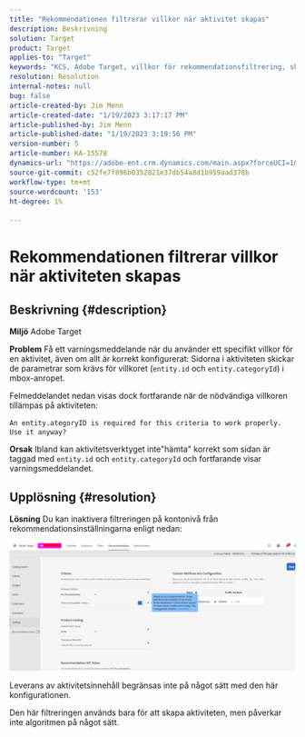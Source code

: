```yaml
---
title: "Rekommendationen filtrerar villkor när aktivitet skapas"
description: Beskrivning
solution: Target
product: Target
applies-to: "Target"
keywords: "KCS, Adobe Target, villkor för rekommendationsfiltrering, skapa aktivitet, aktivitets-URL, enhet, categoryID, entity.id, entity.categoryId"
resolution: Resolution
internal-notes: null
bug: false
article-created-by: Jim Menn
article-created-date: "1/19/2023 3:17:17 PM"
article-published-by: Jim Menn
article-published-date: "1/19/2023 3:19:56 PM"
version-number: 5
article-number: KA-15578
dynamics-url: "https://adobe-ent.crm.dynamics.com/main.aspx?forceUCI=1&pagetype=entityrecord&etn=knowledgearticle&id=80240b57-0c98-ed11-aad1-6045bd0065f9"
source-git-commit: c52fe7f896b0352821e37db54a8d1b959aad378b
workflow-type: tm+mt
source-wordcount: '153'
ht-degree: 1%

---
```


# Rekommendationen filtrerar villkor när aktiviteten skapas

## Beskrivning {#description}


<b>Miljö</b>
Adobe Target

<b>Problem</b>
Få ett varningsmeddelande när du använder ett specifikt villkor för en aktivitet, även om allt är korrekt konfigurerat: Sidorna i aktiviteten skickar de parametrar som krävs för villkoret (`entity.id` och `entity.categoryId`) i mbox-anropet.

Felmeddelandet nedan visas dock fortfarande när de nödvändiga villkoren tillämpas på aktiviteten:


```
An entity.ategoryID is required for this criteria to work properly. Use it anyway?
```


<b>Orsak</b>
Ibland kan aktivitetsverktyget inte&quot;hämta&quot; korrekt som sidan är taggad med `entity.id` och `entity.categoryId` och fortfarande visar varningsmeddelandet.




## Upplösning {#resolution}


<b>Lösning</b>
Du kan inaktivera filtreringen på kontonivå från rekommendationsinställningarna enligt nedan:

![](assets/39ed0575-0c98-ed11-aad1-6045bd0065f9.png)













Leverans av aktivitetsinnehåll begränsas inte på något sätt med den här konfigurationen.

Den här filtreringen används bara för att skapa aktiviteten, men påverkar inte algoritmen på något sätt.
